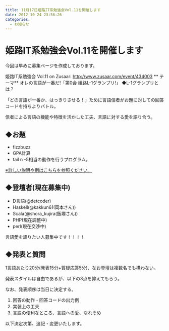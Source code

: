 ```yaml
---
title: 11月17日姫路IT系勉強会Vol.11を開催します
date: 2012-10-24 23:56:26
categories:
  - お知らせ
---
```


# 姫路IT系勉強会Vol.11を開催します

今回は早めに募集ページを作成しております。

姫路IT系勉強会 Vol.11 on Zusaar:
<http://www.zusaar.com/event/434003>
**
テーマ**
オレの言語が一番だ!「第0会 姫路L-1グランプリ!」
◆L-1グランプリとは？

「どの言語が一番か、はっきりさせる！」ために言語信者がお題に対しての回答コードを持ちよりバトル。

信者による言語の機能や特徴を活かした工夫、言語に対する愛を語り合う。

## **◆お題**

- fizzbuzz
- GPA計算
- tail n -5相当の動作を行うプログラム。

[※詳しい説明や例はこちらを参照ください。](https://sites.google.com/site/himejiitstudy/history/20121117/questions)

## **◆登壇者(現在募集中)**

- D言語(@detcoder)
- Haskell(@kakkun61(岡本さん))
- Scala(@shora\_kujira(飯塚さん))
- PHP(現在調整中)
- perl(現在交渉中)

言語愛を語りたい人募集中です！！！！

## **◆発表と質問**

1言語あたり20分(発表15分+質疑応答5分)、なお登壇は複数名でも構わない。

発表スタイルは自由であるが、以下の3点を抑えてもらう。

なお、発表順序は当日に決定する。

1. 回答の動作・回答コードの出力例
2. 実装上の工夫
3. 言語の便利なところ、言語への愛、なれそめ

以下決定次第、追記・変更いたします。
